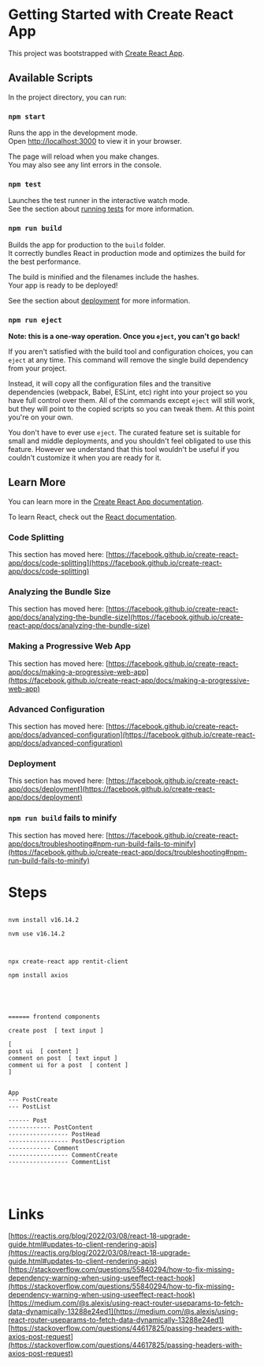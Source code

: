 # Getting Started with Create React App

This project was bootstrapped with [Create React App](https://github.com/facebook/create-react-app).

## Available Scripts

In the project directory, you can run:

### `npm start`

Runs the app in the development mode.\
Open [http://localhost:3000](http://localhost:3000) to view it in your browser.

The page will reload when you make changes.\
You may also see any lint errors in the console.

### `npm test`

Launches the test runner in the interactive watch mode.\
See the section about [running tests](https://facebook.github.io/create-react-app/docs/running-tests) for more information.

### `npm run build`

Builds the app for production to the `build` folder.\
It correctly bundles React in production mode and optimizes the build for the best performance.

The build is minified and the filenames include the hashes.\
Your app is ready to be deployed!

See the section about [deployment](https://facebook.github.io/create-react-app/docs/deployment) for more information.

### `npm run eject`

**Note: this is a one-way operation. Once you `eject`, you can't go back!**

If you aren't satisfied with the build tool and configuration choices, you can `eject` at any time. This command will remove the single build dependency from your project.

Instead, it will copy all the configuration files and the transitive dependencies (webpack, Babel, ESLint, etc) right into your project so you have full control over them. All of the commands except `eject` will still work, but they will point to the copied scripts so you can tweak them. At this point you're on your own.

You don't have to ever use `eject`. The curated feature set is suitable for small and middle deployments, and you shouldn't feel obligated to use this feature. However we understand that this tool wouldn't be useful if you couldn't customize it when you are ready for it.

## Learn More

You can learn more in the [Create React App documentation](https://facebook.github.io/create-react-app/docs/getting-started).

To learn React, check out the [React documentation](https://reactjs.org/).

### Code Splitting

This section has moved here: [https://facebook.github.io/create-react-app/docs/code-splitting](https://facebook.github.io/create-react-app/docs/code-splitting)

### Analyzing the Bundle Size

This section has moved here: [https://facebook.github.io/create-react-app/docs/analyzing-the-bundle-size](https://facebook.github.io/create-react-app/docs/analyzing-the-bundle-size)

### Making a Progressive Web App

This section has moved here: [https://facebook.github.io/create-react-app/docs/making-a-progressive-web-app](https://facebook.github.io/create-react-app/docs/making-a-progressive-web-app)

### Advanced Configuration

This section has moved here: [https://facebook.github.io/create-react-app/docs/advanced-configuration](https://facebook.github.io/create-react-app/docs/advanced-configuration)

### Deployment

This section has moved here: [https://facebook.github.io/create-react-app/docs/deployment](https://facebook.github.io/create-react-app/docs/deployment)

### `npm run build` fails to minify

This section has moved here: [https://facebook.github.io/create-react-app/docs/troubleshooting#npm-run-build-fails-to-minify](https://facebook.github.io/create-react-app/docs/troubleshooting#npm-run-build-fails-to-minify)







# Steps  
```

nvm install v16.14.2

nvm use v16.14.2



npx create-react app rentit-client

npm install axios





====== frontend components  

create post  [ text input ]

[
post ui  [ content ]
comment on post  [ text input ]
comment ui for a post  [ content ]
]


App
--- PostCreate
--- PostList

------ Post
------------ PostContent 
----------------- PostHead
----------------- PostDescription
------------ Comment
----------------- CommentCreate
----------------- CommentList




```



# Links  

[https://reactjs.org/blog/2022/03/08/react-18-upgrade-guide.html#updates-to-client-rendering-apis](https://reactjs.org/blog/2022/03/08/react-18-upgrade-guide.html#updates-to-client-rendering-apis)  
[https://stackoverflow.com/questions/55840294/how-to-fix-missing-dependency-warning-when-using-useeffect-react-hook](https://stackoverflow.com/questions/55840294/how-to-fix-missing-dependency-warning-when-using-useeffect-react-hook)  
[https://medium.com/@s.alexis/using-react-router-useparams-to-fetch-data-dynamically-13288e24ed1](https://medium.com/@s.alexis/using-react-router-useparams-to-fetch-data-dynamically-13288e24ed1)  
[https://stackoverflow.com/questions/44617825/passing-headers-with-axios-post-request](https://stackoverflow.com/questions/44617825/passing-headers-with-axios-post-request)  
